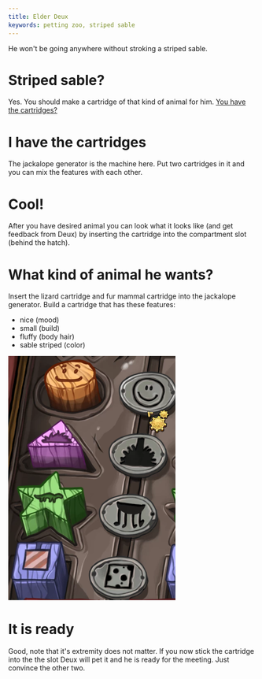 ```yaml
---
title: Elder Deux
keywords: petting zoo, striped sable
---
```


He won't be going anywhere without stroking a striped sable.

# Striped sable?
Yes. You should make a cartridge of that kind of animal for him. [You have the cartridges?](../005-cartridges.md)

# I have the cartridges
The jackalope generator is the machine here. Put two cartridges in it and you can mix the features with each other.

# Cool!
After you have desired animal you can look what it looks like (and get feedback from Deux) by inserting the cartridge into the compartment slot (behind the hatch).

# What kind of animal he wants?
Insert the lizard cartridge and fur mammal cartridge into the jackalope generator.
Build a cartridge that has these features:
 - nice (mood)
 - small (build)
 - fluffy (body hair)
 - sable striped (color)

![Requirements for the pet](deux_pet.png)

# It is ready
Good, note that it's extremity does not matter. If you now stick the cartridge into the the slot Deux will pet it and he is ready for the meeting. Just convince the other two.
 
